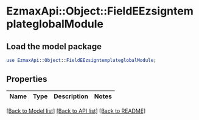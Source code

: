 # EzmaxApi::Object::FieldEEzsigntemplateglobalModule

## Load the model package
```perl
use EzmaxApi::Object::FieldEEzsigntemplateglobalModule;
```

## Properties
Name | Type | Description | Notes
------------ | ------------- | ------------- | -------------

[[Back to Model list]](../README.md#documentation-for-models) [[Back to API list]](../README.md#documentation-for-api-endpoints) [[Back to README]](../README.md)


